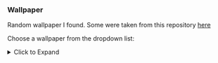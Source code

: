 ### Wallpaper
  
Random wallpaper I found.
Some were taken from this repository [here](https://github.com/Ruixi-rebirth/wallpaper)

Choose a wallpaper from the dropdown list:

<details>
<summary>Click to Expand</summary>

1. ![Wallpaper 01](https://raw.githubusercontent.com/yuki6942/wallpaper/main/01.png)
2. ![Wallpaper 02](https://raw.githubusercontent.com/yuki6942/wallpaper/main/02.png)
3. ![Wallpaper 03](https://raw.githubusercontent.com/yuki6942/wallpaper/main/03.png)
4. ![Wallpaper 04](https://raw.githubusercontent.com/yuki6942/wallpaper/main/04.png)
5. ![Wallpaper 05](https://raw.githubusercontent.com/yuki6942/wallpaper/main/05.png)
6. ![Wallpaper 06](https://raw.githubusercontent.com/yuki6942/wallpaper/main/06.png)
7. ![Wallpaper 07](https://raw.githubusercontent.com/yuki6942/wallpaper/main/07.png)
8. ![Wallpaper 08](https://raw.githubusercontent.com/yuki6942/wallpaper/main/08.png)
9. ![Wallpaper 09](https://raw.githubusercontent.com/yuki6942/wallpaper/main/09.png)
10. ![Wallpaper 10](https://raw.githubusercontent.com/yuki6942/wallpaper/main/10.png)
11. ![Wallpaper 11](https://raw.githubusercontent.com/yuki6942/wallpaper/main/11.png)
12. ![Wallpaper 12](https://raw.githubusercontent.com/yuki6942/wallpaper/main/12.png)
13. ![Wallpaper 13](https://raw.githubusercontent.com/yuki6942/wallpaper/main/13.png)
14. ![Wallpaper 14](https://raw.githubusercontent.com/yuki6942/wallpaper/main/14.png)
15. ![Wallpaper 15](https://raw.githubusercontent.com/yuki6942/wallpaper/main/15.png)
16. ![Wallpaper 16](https://raw.githubusercontent.com/yuki6942/wallpaper/main/16.png)
17. ![Wallpaper 17](https://raw.githubusercontent.com/yuki6942/wallpaper/main/17.png)
18. ![Wallpaper 18](https://raw.githubusercontent.com/yuki6942/wallpaper/main/18.png)
19. ![Wallpaper 19](https://raw.githubusercontent.com/yuki6942/wallpaper/main/19.png)
20. ![Wallpaper 20](https://raw.githubusercontent.com/yuki6942/wallpaper/main/20.png)
21. ![Wallpaper 21](https://raw.githubusercontent.com/yuki6942/wallpaper/main/21.png)
22. ![Wallpaper 22](https://raw.githubusercontent.com/yuki6942/wallpaper/main/22.png)
23. ![Wallpaper 23](https://raw.githubusercontent.com/yuki6942/wallpaper/main/23.png)
24. ![Wallpaper 24](https://raw.githubusercontent.com/yuki6942/wallpaper/main/24.png)
25. ![Wallpaper 25](https://raw.githubusercontent.com/yuki6942/wallpaper/main/25.png)
26. ![Wallpaper 26](https://raw.githubusercontent.com/yuki6942/wallpaper/main/26.png)
27. ![Wallpaper 27](https://raw.githubusercontent.com/yuki6942/wallpaper/main/27.png)
28. ![Wallpaper 28](https://raw.githubusercontent.com/yuki6942/wallpaper/main/28.png)
29. ![Wallpaper 29](https://raw.githubusercontent.com/yuki6942/wallpaper/main/29.png)
30. ![Wallpaper 30](https://raw.githubusercontent.com/yuki6942/wallpaper/main/30.png)
31. ![Wallpaper 31](https://raw.githubusercontent.com/yuki6942/wallpaper/main/31.png)
32. ![Wallpaper 32](https://raw.githubusercontent.com/yuki6942/wallpaper/main/32.png)
33. ![Wallpaper 33](https://raw.githubusercontent.com/yuki6942/wallpaper/main/33.png)
34. ![Wallpaper 34](https://raw.githubusercontent.com/yuki6942/wallpaper/main/34.png)
35. ![Wallpaper 35](https://raw.githubusercontent.com/yuki6942/wallpaper/main/35.png)
36. ![Wallpaper 36](https://raw.githubusercontent.com/yuki6942/wallpaper/main/36.png)
37. ![Wallpaper 37](https://raw.githubusercontent.com/yuki6942/wallpaper/main/37.png)
38. ![Wallpaper 38](https://raw.githubusercontent.com/yuki6942/wallpaper/main/38.png)
39. ![Wallpaper 39](https://raw.githubusercontent.com/yuki6942/wallpaper/main/39.png)
40. ![Wallpaper 40](https://raw.githubusercontent.com/yuki6942/wallpaper/main/40.png)
41. ![Wallpaper 41](https://raw.githubusercontent.com/yuki6942/wallpaper/main/41.png)
42. ![Wallpaper 42](https://raw.githubusercontent.com/yuki6942/wallpaper/main/42.png)
43. ![Wallpaper 43](https://raw.githubusercontent.com/yuki6942/wallpaper/main/43.png)
44. ![Wallpaper 44](https://raw.githubusercontent.com/yuki6942/wallpaper/main/44.png)
45. ![Wallpaper 45](https://raw.githubusercontent.com/yuki6942/wallpaper/main/45.png)
46. ![Wallpaper 46](https://raw.githubusercontent.com/yuki6942/wallpaper/main/46.png)
47. ![Wallpaper 47](https://raw.githubusercontent.com/yuki6942/wallpaper/main/47.png)
48. ![Wallpaper 48](https://raw.githubusercontent.com/yuki6942/wallpaper/main/48.png)
49. ![Wallpaper 49](https://raw.githubusercontent.com/yuki6942/wallpaper/main/49.png)
50. ![Wallpaper 50](https://raw.githubusercontent.com/yuki6942/wallpaper/main/50.png)
51. ![Wallpaper 51](https://raw.githubusercontent.com/yuki6942/wallpaper/main/51.png)
52. ![Wallpaper 52](https://raw.githubusercontent.com/yuki6942/wallpaper/main/52.png)
53. ![Wallpaper 53](https://raw.githubusercontent.com/yuki6942/wallpaper/main/53.png)
54. ![Wallpaper 54](https://raw.githubusercontent.com/yuki6942/wallpaper/main/54.png)
55. ![Wallpaper 55](https://raw.githubusercontent.com/yuki6942/wallpaper/main/55.png)
56. ![Wallpaper 56](https://raw.githubusercontent.com/yuki6942/wallpaper/main/56.png)

</details>
